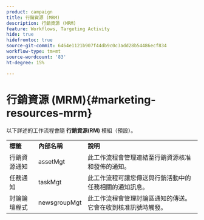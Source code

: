 ```yaml
---
product: campaign
title: 行銷資源 (MRM)
description: 行銷資源 (MRM)
feature: Workflows, Targeting Activity
hide: true
hidefromtoc: true
source-git-commit: 6464e1121b907f44db9c0c3add28b54486ecf834
workflow-type: tm+mt
source-wordcount: '83'
ht-degree: 15%

---
```



# 行銷資源 (MRM){#marketing-resources-mrm}

以下詳述的工作流程會隨 **行銷資源(RM)** 模組（預設）。

<table> 
 <tbody> 
  <tr> 
   <td> <strong>標籤</strong><br /> </td> 
   <td> <strong>內部名稱</strong><br /> </td> 
   <td> <strong>說明</strong><br /> </td> 
  </tr> 
  <tr> 
   <td> <span class="uicontrol">行銷資源通知</span> <br /> </td> 
   <td> <span class="uicontrol">assetMgt</span> <br /> </td> 
   <td> 此工作流程會管理連結至行銷資源核准和發佈的通知。 <br /> </td> 
  </tr> 
  <tr> 
   <td> <span class="uicontrol">任務通知</span> <br /> </td> 
   <td> <span class="uicontrol">taskMgt</span> <br /> </td> 
   <td> 此工作流程可讓您傳送與行銷活動中的任務相關的通知訊息。<br /> </td> 
  </tr> 
  <tr> 
   <td> <span class="uicontrol">討論論壇程式</span> <br /> </td> 
   <td> <span class="uicontrol">newsgroupMgt</span> <br /> </td> 
   <td> 此工作流程會管理討論區通知的傳送。 它會在收到核准訊號時觸發。<br /> </td> 
  </tr> 
 </tbody> 
</table>

